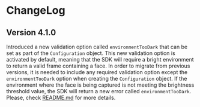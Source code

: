 # ChangeLog
## Version 4.1.0

Introduced a new validation option called `environmentTooDark` that can be set as part of the `Configuration` object. This new validation option is activated by default, meaning that the SDK will require a bright environment to return a valid frame containing a face. In order to migrate from previous versions, it is needed to include any required validation option except the `environmentTooDark` option when creating the `Configuration` object.
If the environment where the face is being captured is not meeting the brightness threshold value, the SDK will return a new error called `environmentTooDark`.
Please, check [README.md](https://github.com/getyoti/yoti-face-capture-ios/blob/main/README.md) for more details.
